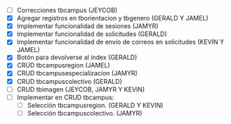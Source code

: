 
- [ ] Correcciones tbcampus (JEYCOB)
- [x] Agregar registros en tborientacion y tbgenero (GERALD Y JAMEL)
- [X] Implementar funcionalidad de sesiones (JAMYR)
- [x] Implementar funcionalidad de solicitudes (GERALD)
- [x] Implementar funcionalidad de envío de correos en solicitudes (KEVIN Y JAMEL)
- [X] Botón para devolverse al index (GERALD)
- [x] CRUD tbcampusregion (JAMEL)
- [x] CRUD tbcampusespecializacion (JAMYR)
- [x] CRUD tbcampuscolectivo (GERALD)
- [ ] CRUD tbimagen (JEYCOB, JAMYR Y KEVIN)
- [ ] Implementar en CRUD tbcampus: 
	- [ ] Selección tbcampusregion. (GERALD Y KEVIN)
	- [ ] Selección tbcampuscolectivo. (JAMYR)